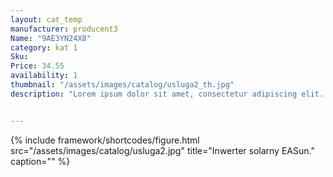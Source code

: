 ```yaml
---
layout: cat_temp
manufacturer: producent3
Name: "9AE3YN24X8"
category: kat 1
Sku:
Price: 34.55
availability: 1
thumbnail: "/assets/images/catalog/usluga2_th.jpg"
description: "Lorem ipsum dolor sit amet, consectetur adipiscing elit. Suspendisse vitae nisl pulvinar, eleifend augue in, ultricies purus. Sed rutrum mi a magna ornare feugiat sit amet quis tortor. "


---
```

{% include framework/shortcodes/figure.html src="/assets/images/catalog/usluga2.jpg" title="Inwerter solarny EASun." caption="" %}